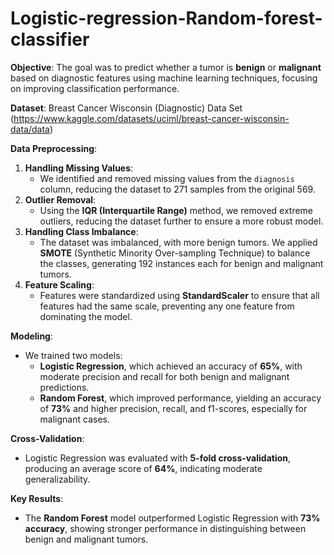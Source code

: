 # Logistic-regression-Random-forest-classifier

**Objective**:
The goal was to predict whether a tumor is **benign** or **malignant** based on diagnostic features using machine learning techniques, focusing on improving classification performance.

**Dataset**: Breast Cancer Wisconsin (Diagnostic) Data Set (https://www.kaggle.com/datasets/uciml/breast-cancer-wisconsin-data/data)

**Data Preprocessing**:
1. **Handling Missing Values**:
   - We identified and removed missing values from the `diagnosis` column, reducing the dataset to 271 samples from the original 569.
2. **Outlier Removal**:
   - Using the **IQR (Interquartile Range)** method, we removed extreme outliers, reducing the dataset further to ensure a more robust model.
3. **Handling Class Imbalance**:
   - The dataset was imbalanced, with more benign tumors. We applied **SMOTE** (Synthetic Minority Over-sampling Technique) to balance the classes, generating 192 instances each for benign and malignant tumors.
4. **Feature Scaling**:
   - Features were standardized using **StandardScaler** to ensure that all features had the same scale, preventing any one feature from dominating the model.

**Modeling**:
- We trained two models:
  - **Logistic Regression**, which achieved an accuracy of **65%**, with moderate precision and recall for both benign and malignant predictions.
  - **Random Forest**, which improved performance, yielding an accuracy of **73%** and higher precision, recall, and f1-scores, especially for malignant cases.
  
**Cross-Validation**:
- Logistic Regression was evaluated with **5-fold cross-validation**, producing an average score of **64%**, indicating moderate generalizability.

**Key Results**:
- The **Random Forest** model outperformed Logistic Regression with **73% accuracy**, showing stronger performance in distinguishing between benign and malignant tumors.
